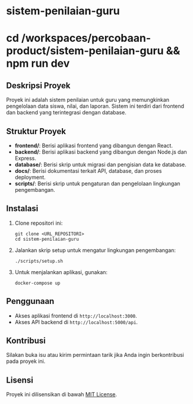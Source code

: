 # sistem-penilaian-guru
# cd /workspaces/percobaan-product/sistem-penilaian-guru && npm run dev
## Deskripsi Proyek
Proyek ini adalah sistem penilaian untuk guru yang memungkinkan pengelolaan data siswa, nilai, dan laporan. Sistem ini terdiri dari frontend dan backend yang terintegrasi dengan database.

## Struktur Proyek
- **frontend/**: Berisi aplikasi frontend yang dibangun dengan React.
- **backend/**: Berisi aplikasi backend yang dibangun dengan Node.js dan Express.
- **database/**: Berisi skrip untuk migrasi dan pengisian data ke database.
- **docs/**: Berisi dokumentasi terkait API, database, dan proses deployment.
- **scripts/**: Berisi skrip untuk pengaturan dan pengelolaan lingkungan pengembangan.

## Instalasi
1. Clone repositori ini:
   ```
   git clone <URL_REPOSITORI>
   cd sistem-penilaian-guru
   ```

2. Jalankan skrip setup untuk mengatur lingkungan pengembangan:
   ```
   ./scripts/setup.sh
   ```

3. Untuk menjalankan aplikasi, gunakan:
   ```
   docker-compose up
   ```

## Penggunaan
- Akses aplikasi frontend di `http://localhost:3000`.
- Akses API backend di `http://localhost:5000/api`.

## Kontribusi
Silakan buka isu atau kirim permintaan tarik jika Anda ingin berkontribusi pada proyek ini.

## Lisensi
Proyek ini dilisensikan di bawah [MIT License](LICENSE).